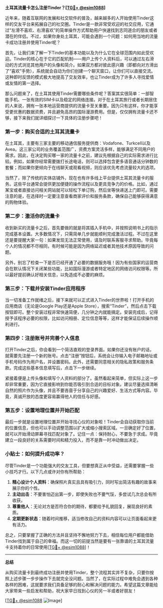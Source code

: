 **土耳其流量卡怎么注册Tinder？[[TG💪+ @esim1088](https://t.me/s/esim1088)]**

近年来，随着互联网的发展和社交软件的普及，越来越多的人开始使用Tinder这样的交友平台来拓展自己的社交圈。Tinder是一款非常受欢迎的社交应用，它通过“左滑不喜欢、右滑喜欢”的简单操作方式帮助用户快速找到志同道合的朋友或者潜在的伴侣。不过，如果你身处土耳其，可能会遇到一个问题：如何用当地的流量卡成功注册并使用Tinder呢？

首先，让我们来了解一下Tinder的基本功能以及为什么它在全球范围内如此受欢迎。Tinder的核心在于它的匹配机制——用户上传个人资料后，可以通过左右滑动的方式浏览其他用户的头像和简介。如果双方都对彼此感兴趣（即都向对方滑出了“喜欢”手势），系统就会自动为你们创建一个聊天窗口，让你们可以直接交流。这种即时反馈的模式极大地提高了交友效率，也让Tinder成为了许多人寻找爱情或友情的第一选择。

那么问题来了，在土耳其使用Tinder需要哪些条件呢？答案其实很简单：一部智能手机、一张有效的SIM卡以及稳定的网络连接。对于在土耳其旅行或者长期居住的人来说，拥有一张本地运营商提供的流量卡至关重要。因为只有这样，你才能享受更优惠的数据资费，并且避免高昂的国际漫游费用。但是，仅仅拥有流量卡还不够，接下来我们就详细探讨一下具体的注册步骤吧！

### 第一步：购买合适的土耳其流量卡

在土耳其，主要有三家主要的移动通信服务提供商：Vodafone、Turkcell以及Avea。这三家公司的业务覆盖范围广，资费方案灵活多样，能够满足不同用户的需求。因此，在决定购买哪一家的流量卡之前，建议先根据自己的实际需求进行比较。例如，如果你经常需要拨打长途电话，则可以选择包含更多语音通话分钟数的套餐；而如果你更倾向于在线聊天或观看视频，则应该优先考虑流量较大的选项。

当然了，除了传统的实体店铺外，现在也有许多线上平台提供土耳其流量卡的服务。这些平台通常会提供更加便捷的操作流程以及更具竞争力的价格。比如，通过某宝或者直接访问相关网站就可以轻松下单订购，然后坐等快递送上门即可。需要注意的是，在选择时一定要注意查看商家评价和服务条款，确保自己能够获得满意的购物体验。

### 第二步：激活你的流量卡

收到新买的流量卡之后，首先要做的就是将其插入手机中，并按照说明书上的指示完成基本设置。大多数情况下，只需简单几步就能顺利完成激活过程。不过在这里还是要提醒大家一句：如果发现无法正常使用，请及时联系客服寻求帮助。毕竟每个人的情况都不尽相同，有时候可能是因为网络延迟或者其他技术原因导致的问题。

另外，别忘了检查一下是否已经开通了必要的数据服务哦！因为有些国家的运营商会在默认情况下关闭某些功能，比如国际漫游或者特定地区的网络访问权限等。所以最好提前确认好相关信息，以免造成不必要的麻烦。

### 第三步：下载并安装Tinder应用程序

当一切准备工作就绪之后，接下来就可以正式进入Tinder的世界啦！打开手机的应用商店（无论是Google Play还是Apple Store），搜索“Tinder”，然后点击下载按钮即可。整个安装过程非常快速简便，几分钟之内就能搞定。安装完成后，记得授予该程序必要的权限，比如访问相册、定位信息等等，这样才能保证后续操作顺利进行。

### 第四步：注册账号并完善个人信息

打开Tinder之后，你会看到一个简洁直观的登录界面。如果你还没有账户的话，就需要先注册一个新的账号。点击“注册”按钮后，系统会让你输入电子邮箱地址或手机号码作为用户名，并设置密码。此外，还需要同意相关的隐私政策和服务条款。完成这些基本信息填写后，点击下一步继续。

紧接着便是上传头像和填写个人资料的部分了。虽然看起来简单，但实际上这一步却非常重要，因为它直接影响到你能否吸引到合适的目标对象。建议尽量选择清晰自然的照片作为头像，并且不要吝啬于分享自己的兴趣爱好、生活方式等内容。毕竟，真诚开放的态度更容易赢得他人的信任与好感。

### 第五步：设置地理位置并开始匹配

最后一步就是设置地理位置并开始寻找心仪的对象啦！Tinder会自动获取你当前的位置信息，但也可以手动调整范围以扩大或缩小搜索区域。一旦确定好了位置，就可以开始滑动屏幕寻找匹配对象了。记住一点：保持耐心，不要急于求成。毕竟建立一段良好的关系需要时间和精力投入，而不是靠一时冲动做出决定。

### 小贴士：如何提升成功率？

尽管Tinder是一个功能强大的交友工具，但要想真正从中受益，还需要掌握一些小技巧才行。以下几点或许对你有所帮助：

1. **精心设计个人资料**：确保照片真实且具有吸引力，同时写出简洁有趣的故事来展示你的个性。
2. **主动出击**：不要害怕迈出第一步，即使失败也不要气馁，多尝试几次总会有所收获。
3. **尊重他人**：无论对方是否符合你的期待，都要给予礼貌回复，展现良好的素质。
4. **定期更新状态**：随着时间推移，适当修改自己的资料内容可以让页面看起来更有活力。

总之，只要掌握了正确的方法并且坚持不懈地努力下去，相信每位用户都能借助Tinder找到属于自己的幸福。而这一切的前提当然是要有一张靠谱的土耳其流量卡支持着你的日常使用[[TG💪+ @esim1088](https://t.me/s/esim1088)]！

---

**总结**

从购买流量卡到最终成功注册并使用Tinder，整个流程其实并不复杂，只要你按照上述步骤一步步操作下去就完全没问题。当然了，在实际过程中难免会遇到各种各样的困难，这就要求我们具备足够的耐心和解决问题的能力。希望这篇文章能给大家带来一些启发和帮助，祝大家早日找到心仪的另一半或者好朋友！

[[TG💪+ @esim1088](https://t.me/s/esim1088) ![Image](https://i.postimg.cc/4NQfJmqS/Snipaste-2025-05-13-00-14-12.png)]